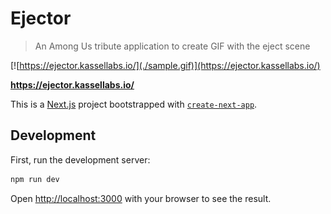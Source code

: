 # Ejector

> An Among Us tribute application to create GIF with the eject scene

[![https://ejector.kassellabs.io/](./sample.gif)](https://ejector.kassellabs.io/)

**https://ejector.kassellabs.io/**

This is a [Next.js](https://nextjs.org/) project bootstrapped with [`create-next-app`](https://github.com/vercel/next.js/tree/canary/packages/create-next-app).

## Development

First, run the development server:

```sh
npm run dev
```

Open [http://localhost:3000](http://localhost:3000) with your browser to see the result.